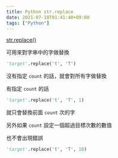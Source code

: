 ```yaml
---
title: Python str.replace
date: 2021-07-10T01:41:40+09:00
tags: ["Python"]
---
```

[str.replace()](https://docs.python.org/3/library/stdtypes.html#str.replace)

可用來對字串中的字做替換

```python
'target'.replace('t', 'T')
```

沒有指定 `count` 的話，就會對所有字做替換

有指定 `count` 的話

```python
'target'.replace('t', 'T', 1)
```

就只會替換前面 `count` 次的字

另外如果 `count` 設定一個超過目標次數的數值

也不會出現錯誤

```python
'target'.replace('t', 'T', 10)
```

